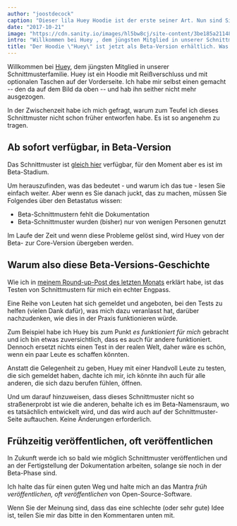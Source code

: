 ```yaml
---
author: "joostdecock"
caption: "Dieser lila Huey Hoodie ist der erste seiner Art. Nun sind Sie an der Reihe"
date: "2017-10-21"
image: "https://cdn.sanity.io/images/hl5bw8cj/site-content/3be185a211486823b678af97710274804fe86dcf-2048x2048.jpg"
intro: "Willkommen bei Huey , dem jüngsten Mitglied in unserer Schnittmusterfamilie. Huey ist ein Hoodie mit Reißverschluss und mit optionalen Taschen auf der Vorderseite. Ich habe mir selbst einen gemacht -- den da auf dem Bild da oben -- und hab ihn seither nicht mehr ausgezogen."
title: "Der Hoodie \"Huey\" ist jetzt als Beta-Version erhältlich. Was die Frage aufwirft, was es bedeutet, wenn ein Schnittmuster in der Beta-Phase ist?"
---
```



Willkommen bei [Huey](/patterns/huey), dem jüngsten Mitglied in unserer Schnittmusterfamilie. Huey ist ein Hoodie mit Reißverschluss und mit optionalen Taschen auf der Vorderseite. Ich habe mir selbst einen gemacht -- den da auf dem Bild da oben -- und hab ihn seither nicht mehr ausgezogen.

In der Zwischenzeit habe ich mich gefragt, warum zum Teufel ich dieses Schnittmuster nicht schon früher entworfen habe. Es ist so angenehm zu tragen.

## Ab sofort verfügbar, in Beta-Version

Das Schnittmuster ist [gleich hier](/patterns/huey) verfügbar, für den Moment aber es ist im Beta-Stadium.

Um herauszufinden, was das bedeutet - und warum ich das tue - lesen Sie einfach weiter. Aber wenn es Sie danach juckt, das zu machen, müssen Sie Folgendes über den Betastatus wissen:

 - Beta-Schnittmustern fehlt die Dokumentation
 - Beta-Schnittmuster wurden (bisher) nur von wenigen Personen genutzt

Im Laufe der Zeit und wenn diese Probleme gelöst sind, wird Huey von der Beta- zur Core-Version übergeben werden.

## Warum also diese Beta-Versions-Geschichte

Wie ich in [meinem Round-up-Post des letzten Monats](/blog/roundup-2017-09/) erklärt habe, ist das Testen von Schnittmustern für mich ein echter Engpass.

Eine Reihe von Leuten hat sich gemeldet und angeboten, bei den Tests zu helfen (vielen Dank dafür), was mich dazu veranlasst hat, darüber nachzudenken, wie dies in der Praxis funktionieren würde.

Zum Beispiel habe ich Huey bis zum Punkt *es funktioniert für mich* gebracht und ich bin etwas zuversichtlich, dass es auch für andere funktioniert. Dennoch ersetzt nichts einen Test in der realen Welt, daher wäre es schön, wenn ein paar Leute es schaffen könnten.

Anstatt die Gelegenheit zu geben, Huey mit einer Handvoll Leute zu testen, die sich gemeldet haben, dachte ich mir, ich könnte ihn auch für alle anderen, die sich dazu berufen fühlen, öffnen.

Und um darauf hinzuweisen, dass dieses Schnittmuster nicht so straßenerprobt ist wie die anderen, behalte ich es im Beta-Namensraum, wo es tatsächlich entwickelt wird, und das wird auch auf der Schnittmuster-Seite auftauchen. Keine Änderungen erforderlich.

## Frühzeitig veröffentlichen, oft veröffentlichen

In Zukunft werde ich so bald wie möglich Schnittmuster veröffentlichen und an der Fertigstellung der Dokumentation arbeiten, solange sie noch in der Beta-Phase sind.

Ich halte das für einen guten Weg und halte mich an das Mantra *früh veröffentlichen, oft veröffentlichen* von Open-Source-Software.

Wenn Sie der Meinung sind, dass das eine schlechte (oder sehr gute) Idee ist, teilen Sie mir das bitte in den Kommentaren unten mit.


